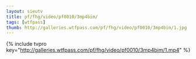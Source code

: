 ```yaml
--- 
layout: sieutv
title: pf/fhg/video/pf0010/3mp4bim/
tags: [wtfpass]
thumb: http://galleries.wtfpass.com/pf/fhg/video/pf0010/3mp4bim/1.jpg
---
```

{% include tvpro key="http://galleries.wtfpass.com/pf/fhg/video/pf0010/3mp4bim/1.mp4" %} 
